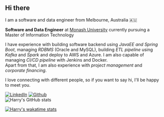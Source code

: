 <h2>Hi there</h2>
<p> I am a software and data engineer from Melbourne, Australia 🇦🇺</p>
<p><b>Software and Data Engineer</b> at <a href="https://monash.edu">Monash University<a> currently pursuing a Master of Information Technology</br>
 </p>
<p>I have experience with building software backend using <em>JavaEE and Spring Boot</em>, managing <em>RDBMS</em> (Oracle and MySQL), building <em>ETL pipeline</em> using <em>Kafka</em> and <em>Spark</em> and deploy to AWS and Azure. I am also capable of managing <em>CI/CD pipeline</em> with Jenkins and Docker.</br>
Apart from that, I am also experience with <em>project management</em> and <em>corporate financing</em>.
</p>

<p>I love connecting with different people, so if you want to say hi, I'll be happy to meet you.</p>

[![LinkedIn](https://img.shields.io/badge/-HarryZhan-blue?style=flat-square&logo=Linkedin&logoColor=white&link=https://www.linkedin.com/in/harry-zhan-watson-30486b134/)](https://www.linkedin.com/in/harry-zhan-watson-30486b134/)
[![Github](https://img.shields.io/github/followers/watanaberyunosuke?label=follow&style=social)](https://github.com/watanaberyunosuke) <br>
![Harry's GitHub stats](https://github-readme-stats.vercel.app/api?username=watanaberyunosuke&show_icons=true&theme=prussian)
<!-- ![Top Langs](https://github-readme-stats.vercel.app/api/top-langs/?username=watanaberyunosuke&layout=compact) -->
[![Harry's wakatime stats](https://github-readme-stats.vercel.app/api/wakatime?username=WRyunosuke&layout=compact)](https://wakatime.com/@WRyunosuke)

